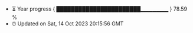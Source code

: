 - ⏳ Year progress { ███████████████████████▁▁▁▁▁▁▁ } 78.59 %
- ⏰ Updated on Sat, 14 Oct 2023 20:15:56 GMT

